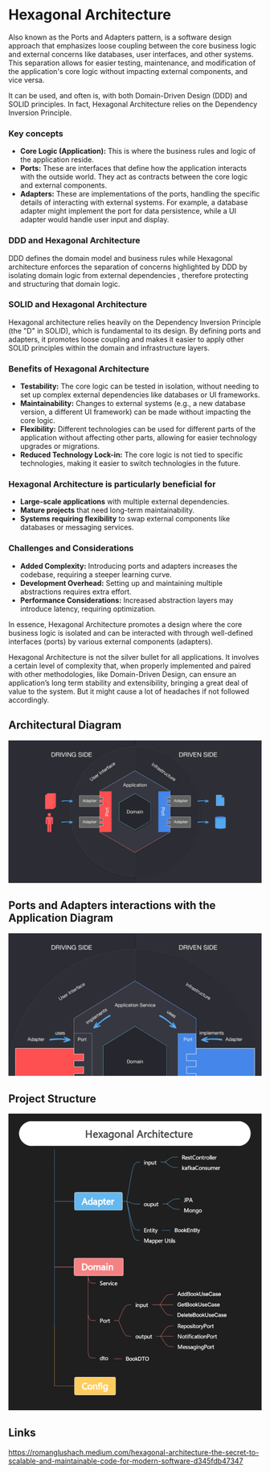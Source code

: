 # Hexagonal Architecture
Also known as the Ports and Adapters pattern, is a software design approach that emphasizes loose coupling between the core business logic and external concerns like databases, user interfaces, and other systems. This separation allows for easier testing, maintenance, and modification of the application's core logic without impacting external components, and vice versa.

It can be used, and often is, with both Domain-Driven Design (DDD) and SOLID principles. In fact, Hexagonal Architecture relies on the Dependency Inversion Principle.

### Key concepts
- **Core Logic (Application):**
  This is where the business rules and logic of the application reside.
- **Ports:**
  These are interfaces that define how the application interacts with the outside world. They act as contracts between the core logic and external components.
- **Adapters:**
  These are implementations of the ports, handling the specific details of interacting with external systems. For example, a database adapter might implement the port for data persistence, while a UI adapter would handle user input and display.

### DDD and Hexagonal Architecture
DDD defines the domain model and business rules while Hexagonal architecture enforces the separation of concerns highlighted by DDD by isolating domain logic from external dependencies , therefore protecting and structuring that domain logic.

### SOLID and Hexagonal Architecture
Hexagonal architecture relies heavily on the Dependency Inversion Principle (the "D" in SOLID), which is fundamental to its design. By defining ports and adapters, it promotes loose coupling and makes it easier to apply other SOLID principles within the domain and infrastructure layers.

### Benefits of Hexagonal Architecture
- **Testability:**
The core logic can be tested in isolation, without needing to set up complex external dependencies like databases or UI frameworks.
- **Maintainability:**
Changes to external systems (e.g., a new database version, a different UI framework) can be made without impacting the core logic.
- **Flexibility:**
Different technologies can be used for different parts of the application without affecting other parts, allowing for easier technology upgrades or migrations.
- **Reduced Technology Lock-in:**
The core logic is not tied to specific technologies, making it easier to switch technologies in the future.

### Hexagonal Architecture is particularly beneficial for
- **Large-scale applications** with multiple external dependencies.
- **Mature projects** that need long-term maintainability.
- **Systems requiring flexibility** to swap external components like databases or messaging services.

### Challenges and Considerations
- **Added Complexity:** Introducing ports and adapters increases the codebase, requiring a steeper learning curve.
- **Development Overhead:** Setting up and maintaining multiple abstractions requires extra effort.
- **Performance Considerations:** Increased abstraction layers may introduce latency, requiring optimization.

In essence, Hexagonal Architecture promotes a design where the core business logic is isolated and can be interacted with through well-defined interfaces (ports) by various external components (adapters).

Hexagonal Architecture is not the silver bullet for all applications. It involves a certain level of complexity that, when properly implemented and paired with other methodologies, like Domain-Driven Design, can ensure an application’s long term stability and extensibility, bringing a great deal of value to the system.
But it might cause a lot of headaches if not followed accordingly.

## Architectural Diagram
![HexArchDiagram.png](src/main/resources/img/HexArchDiagram.png)
## Ports and Adapters interactions with the Application Diagram
![HexArchPortsAndAdaptersFlows.png](src/main/resources/img/HexArchPortsAndAdaptersFlows.png)
## Project Structure
![ProjectStructure.png](src/main/resources/img/ProjectStructure.png)

## Links
https://romanglushach.medium.com/hexagonal-architecture-the-secret-to-scalable-and-maintainable-code-for-modern-software-d345fdb47347

